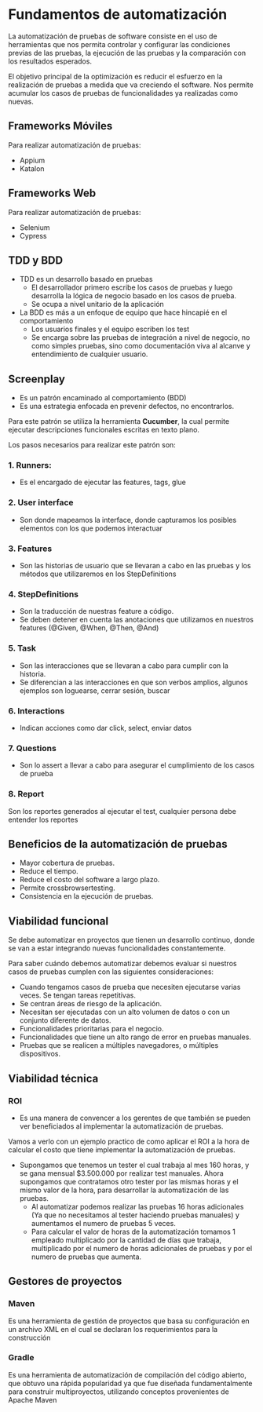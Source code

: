 # Fundamentos de automatización
La automatización de pruebas de software consiste en el uso de herramientas que nos permita controlar y configurar las condiciones previas de las pruebas, la ejecución de las pruebas y la comparación con los resultados esperados.

El objetivo principal de la optimización es reducir el esfuerzo en la realización de pruebas a medida que va creciendo el software. Nos permite acumular los casos de pruebas de funcionalidades ya realizadas como nuevas.

## Frameworks Móviles
Para realizar automatización de pruebas:
- Appium
- Katalon

## Frameworks Web
Para realizar automatización de pruebas:
- Selenium
- Cypress

## TDD y BDD
- TDD es un desarrollo basado en pruebas
  - El desarrollador primero escribe los casos de pruebas y luego desarrolla la lógica de negocio basado en los casos de prueba.
  - Se ocupa a nivel unitario de la aplicación
- La BDD es más a un enfoque de equipo que hace hincapié en el comportamiento
  - Los usuarios finales y el equipo escriben los test
  - Se encarga sobre las pruebas de integración a nivel de negocio, no como simples pruebas, sino como documentación viva al alcanve y entendimiento de cualquier usuario.

## Screenplay
- Es un patrón encaminado al comportamiento (BDD)
- Es una estrategia enfocada en prevenir defectos, no encontrarlos.

Para este patrón se utiliza la herramienta **Cucumber**, la cual permite ejecutar descripciones funcionales escritas en texto plano.

Los pasos necesarios para realizar este patrón son:

### 1. Runners:
- Es el encargado de ejecutar las features, tags, glue

### 2. User interface
- Son donde mapeamos la interface, donde capturamos los posibles elementos con los que podemos interactuar

### 3. Features
- Son las historias de usuario que se llevaran a cabo en las pruebas y los métodos que utilizaremos en los StepDefinitions

### 4. StepDefinitions
- Son la traducción de nuestras feature a código. 
- Se deben detener en cuenta las anotaciones que utilizamos en nuestros features (@Given, @When, @Then, @And)

### 5. Task
- Son las interacciones que se llevaran a cabo para cumplir con la historia. 
- Se diferencian a las interacciones en que son verbos amplios, algunos ejemplos son loguearse, cerrar sesión, buscar

### 6. Interactions
- Indican acciones como dar click, select, enviar datos

### 7. Questions
- Son lo assert a llevar a cabo para asegurar el cumplimiento de los casos de prueba

### 8. Report
Son los reportes generados al ejecutar el test, cualquier persona debe entender los reportes

## Beneficios de la automatización de pruebas
- Mayor cobertura de pruebas.
- Reduce el tiempo.
- Reduce el costo del software a largo plazo.
- Permite crossbrowsertesting.
- Consistencia en la ejecución de pruebas.

## Viabilidad funcional
Se debe automatizar en proyectos que tienen un desarrollo continuo, donde se van a estar integrando nuevas funcionalidades constantemente.

Para saber cuándo debemos automatizar debemos evaluar si nuestros casos de pruebas cumplen con las siguientes consideraciones:
- Cuando tengamos casos de prueba que necesiten ejecutarse varias veces. Se tengan tareas repetitivas.
- Se centran áreas de riesgo de la aplicación.
- Necesitan ser ejecutadas con un alto volumen de datos o con un conjunto diferente de datos.
- Funcionalidades prioritarias para el negocio.
- Funcionalidades que tiene un alto rango de error en pruebas manuales.
- Pruebas que se realicen a múltiples navegadores, o múltiples dispositivos.

## Viabilidad técnica
### ROI
- Es una manera de convencer a los gerentes de que también se pueden ver beneficiados al implementar la automatización de pruebas. 

Vamos a verlo con un ejemplo practico de como aplicar el ROI a la hora de calcular el costo que tiene implementar la automatización de pruebas.
  - Supongamos que tenemos un tester el cual trabaja al mes 160 horas, y se gana mensual $3.500.000 por realizar test manuales. Ahora supongamos que contratamos otro tester por las mismas horas y el mismo valor de la hora, para desarrollar la automatización de las pruebas.
    - Al automatizar podemos realizar las pruebas 16 horas adicionales (Ya que no necesitamos al tester haciendo pruebas manuales) y aumentamos el numero de pruebas 5 veces.
    - Para calcular el valor de horas de la automatización tomamos 1 empleado multiplicado por la cantidad de días que trabaja, multiplicado por el numero de horas adicionales de pruebas y por el numero de pruebas que aumenta.

## Gestores de proyectos
### Maven
Es una herramienta de gestión de proyectos que basa su configuración en un archivo XML en el cual se declaran los requerimientos para la construcción

### Gradle
Es una herramienta de automatización de compilación del código abierto, que obtuvo una rápida popularidad ya que fue diseñada fundamentalmente para construir multiproyectos, utilizando conceptos provenientes de Apache Maven